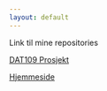 ```yaml
---
layout: default
---
```


Link til mine repositories

[DAT109 Prosjekt](https://github.com/arnekva/DAT109_Prosjekt2)

[Hjemmeside](https://github.com/arnekva/DAT109_Prosjekt2)
